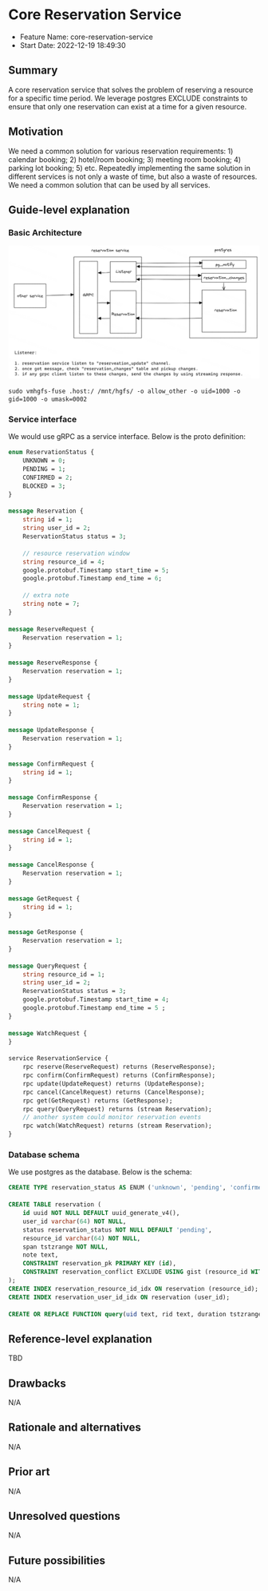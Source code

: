 # Core Reservation Service

- Feature Name: core-reservation-service
- Start Date: 2022-12-19 18:49:30

## Summary

A core reservation service that solves the problem of reserving a resource for a specific time period. We leverage postgres EXCLUDE constraints to ensure that only one reservation can exist at a time for a given resource.

## Motivation

We need a common solution for various reservation requirements: 1) calendar booking; 2) hotel/room booking; 3) meeting room booking; 4) parking lot booking; 5) etc. Repeatedly implementing the same solution in different services is not only a waste of time, but also a waste of resources. We need a common solution that can be used by all services.

## Guide-level explanation

### Basic Architecture

![architecture_draft](./architecture_draft.png)

```text
sudo vmhgfs-fuse .host:/ /mnt/hgfs/ -o allow_other -o uid=1000 -o gid=1000 -o umask=0002
```

### Service interface

We would use gRPC as a service interface. Below is the proto definition:

```proto
enum ReservationStatus {
    UNKNOWN = 0;
    PENDING = 1;
    CONFIRMED = 2;
    BLOCKED = 3;
}

message Reservation {
    string id = 1;
    string user_id = 2;
    ReservationStatus status = 3;

    // resource reservation window
    string resource_id = 4;
    google.protobuf.Timestamp start_time = 5;
    google.protobuf.Timestamp end_time = 6;

    // extra note
    string note = 7;
}

message ReserveRequest {
    Reservation reservation = 1;
}

message ReserveResponse {
    Reservation reservation = 1;
}

message UpdateRequest {
    string note = 1;
}

message UpdateResponse {
    Reservation reservation = 1;
}

message ConfirmRequest {
    string id = 1;
}

message ConfirmResponse {
    Reservation reservation = 1;
}

message CancelRequest {
    string id = 1;
}

message CancelResponse {
    Reservation reservation = 1;
}

message GetRequest {
    string id = 1;
}

message GetResponse {
    Reservation reservation = 1;
}

message QueryRequest {
    string resource_id = 1;
    string user_id = 2;
    ReservationStatus status = 3;
    google.protobuf.Timestamp start_time = 4;
    google.protobuf.Timestamp end_time = 5 ;
}

message WatchRequest {
}

service ReservationService {
    rpc reserve(ReserveRequest) returns (ReserveResponse);
    rpc confirm(ConfirmRequest) returns (ConfirmResponse);
    rpc update(UpdateRequest) returns (UpdateResponse);
    rpc cancel(CancelRequest) returns (CancelResponse);
    rpc get(GetRequest) returns (GetResponse);
    rpc query(QueryRequest) returns (stream Reservation);
    // another system could monitor reservation events
    rpc watch(WatchRequest) returns (stream Reservation);
}
```

### Database schema

We use postgres as the database. Below is the schema:

```sql
CREATE TYPE reservation_status AS ENUM ('unknown', 'pending', 'confirmed', 'blocked');

CREATE TABLE reservation (
    id uuid NOT NULL DEFAULT uuid_generate_v4(),
    user_id varchar(64) NOT NULL,
    status reservation_status NOT NULL DEFAULT 'pending',
    resource_id varchar(64) NOT NULL,
    span tstzrange NOT NULL,
    note text,
    CONSTRAINT reservation_pk PRIMARY KEY (id),
    CONSTRAINT reservation_conflict EXCLUDE USING gist (resource_id WITH =, span WITH &&)
);
CREATE INDEX reservation_resource_id_idx ON reservation (resource_id);
CREATE INDEX reservation_user_id_idx ON reservation (user_id);

CREATE OR REPLACE FUNCTION query(uid text, rid text, duration tstzrange) RETURNS TABLE reservation AS $$ $$ LANGUAGE plpgsql;
```

## Reference-level explanation

TBD

## Drawbacks

N/A

## Rationale and alternatives

N/A

## Prior art

N/A

## Unresolved questions

N/A

## Future possibilities

N/A
